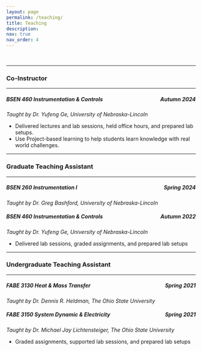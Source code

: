```yaml
---
layout: page
permalink: /teaching/
title: Teaching
description: 
nav: true
nav_order: 4
---
```

<br>

---

### **Co-Instructor**

---

##### BSEN 460 Instrumentation & Controls <span align="right" style="float: right; font-weight: bold;">Autumn 2024</span>  
*Taught by Dr. Yufeng Ge, University of Nebraska-Lincoln*
 * Delivered lectures and lab sessions, held office hours, and prepared lab setups.
 * Use Project-based learning to help students learn knowledge with real world challenges.

---

### **Graduate Teaching Assistant**

---

##### BSEN 260 Instrumentation I <span align="right" style="float: right; font-weight: bold;">Spring 2024</span>
*Taught by Dr. Greg Bashford, University of Nebraska-Lincoln*  
##### BSEN 460 Instrumentation & Controls <span align="right" style="float: right; font-weight: bold;">Autumn 2022</span> 
*Taught by Dr. Yufeng Ge, University of Nebraska-Lincoln* 
 * Delivered lab sessions, graded assignments, and prepared lab setups

---

### **Undergraduate Teaching Assistant**

---

##### FABE 3130 Heat & Mass Transfer <span align="right" style="float: right; font-weight: bold;">Spring 2021</span> 
*Taught by Dr. Dennis R. Heldman, The Ohio State University* 
##### FABE 3150 System Dynamic & Electricity <span align="right" style="float: right; font-weight: bold;">Spring 2021</span> 
*Taught by Dr. Michael Jay Lichtensteiger, The Ohio State University*  
 * Graded assignments, supported lab sessions, and prepared lab setups

